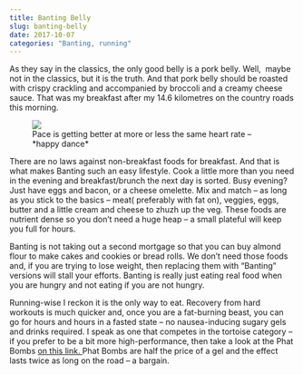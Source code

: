 ```yaml
---
title: Banting Belly
slug: banting-belly
date: 2017-10-07
categories: "Banting, running"
---
```


<p>As they say in the classics, the only good belly is a pork belly. Well,  maybe not in the classics, but it is the truth. And that pork belly should be roasted with crispy crackling and accompanied by broccoli and a creamy cheese sauce. That was my breakfast after my 14.6 kilometres on the country roads this morning.</p>
<figure><img src="https://res.cloudinary.com/dy6grlu8z/image/upload/v1558841620/vu7esuzljskwlhsdik5k.png"/><figcaption>Pace is getting better at more or less the same heart rate – *happy dance*</figcaption></figure>
<p>There are no laws against non-breakfast foods for breakfast. And that is what makes Banting such an easy lifestyle. Cook a little more than you need in the evening and breakfast/brunch the next day is sorted. Busy evening? Just have eggs and bacon, or a cheese omelette. Mix and match – as long as you stick to the basics – meat( preferably with fat on), veggies, eggs, butter and a little cream and cheese to zhuzh up the veg. These foods are nutrient dense so you don’t need a huge heap – a small plateful will keep you full for hours.</p>
<p>Banting is not taking out a second mortgage so that you can buy almond flour to make cakes and cookies or bread rolls. We don’t need those foods and, if you are trying to lose weight, then replacing them with “Banting” versions will stall your efforts. Banting is really just eating real food when you are hungry and not eating if you are not hungry.</p>
<p>Running-wise I reckon it is the only way to eat. Recovery from hard workouts is much quicker and, once you are a fat-burning beast, you can go for hours and hours in a fasted state – no nausea-inducing sugary gels and drinks required. I speak as one that competes in the tortoise category – if you prefer to be a bit more high-performance, then take a look at the Phat Bombs <a href="https://www.facebook.com/naturalphatgirls/">on this link. </a>Phat Bombs are half the price of a gel and the effect lasts twice as long on the road – a bargain.</p>
<p> </p>









